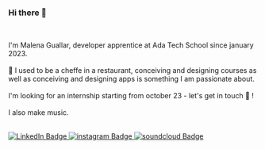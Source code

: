 ### Hi there 🌸

<br>

I'm Malena Guallar, developer apprentice at Ada Tech School since january 2023. 
<br>
<br>
🍓 I used to be a cheffe in a restaurant, conceiving and designing courses as well as conceiving and designing apps is something I am passionate about. 
<br>
<br>
I'm looking for an internship starting from october 23 - let's get in touch 🦋 !
<br>
<br>
I also make music. 
<br>
<br>

<div id="badges">
  <a href="https://www.linkedin.com/in/malena-guallar-849135272/">
    <img src="https://img.shields.io/badge/LinkedIn-blue?style=for-the-badge&logo=linkedin&logoColor=white" alt="LinkedIn Badge"/>
  </a>
 <a href="https://www.instagram.com/malena100accent/">
    <img src="https://img.shields.io/badge/instagram-purple?style=for-the-badge&logo=instagram&logoColor=white" alt="instagram Badge"/>
  </a>
  <a href="https://soundcloud.com/techno_pagan?utm_source=clipboard&utm_medium=text&utm_campaign=social_sharing">
    <img src="https://img.shields.io/badge/soundcloud-orange?style=for-the-badge&logo=soundcloud&logoColor=white" alt="soundcloud Badge"/>
  </a>
</div>

